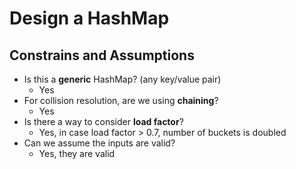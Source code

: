 # Design a HashMap

## Constrains and Assumptions

- Is this a **generic** HashMap? (any key/value pair)
  - Yes
- For collision resolution, are we using **chaining**?
  - Yes
- Is there a way to consider **load factor**?
  - Yes, in case load factor > 0.7, number of buckets is doubled
- Can we assume the inputs are valid?
  - Yes, they are valid
